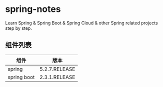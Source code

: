 # spring-notes

Learn Spring &amp; Spring Boot &amp; Spring Cloud &amp; other Spring related projects step by step.

## 组件列表

|组件|版本|
|----|----|
|spring|5.2.7.RELEASE|
|spring boot|2.3.1.RELEASE|
